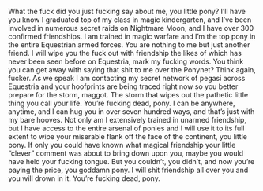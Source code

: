 What the fuck did you just fucking say about me, you little pony? I’ll have you know I graduated top of my class in magic kindergarten, and I’ve been involved in numerous secret raids on Nightmare Moon, and I have over 300 confirmed friendships. I am trained in magic warfare and I’m the top pony in the entire Equestrian armed forces. You are nothing to me but just another friend. I will wipe you the fuck out with friendship the likes of which has never been seen before on Equestria, mark my fucking words. You think you can get away with saying that shit to me over the Ponynet? Think again, fucker. As we speak I am contacting my secret network of pegasi across Equestria and your hoofprints are being traced right now so you better prepare for the storm, maggot. The storm that wipes out the pathetic little thing you call your life. You’re fucking dead, pony. I can be anywhere, anytime, and I can hug you in over seven hundred ways, and that’s just with my bare hooves. Not only am I extensively trained in unarmed friendship, but I have access to the entire arsenal of ponies and I will use it to its full extent to wipe your miserable flank off the face of the continent, you little pony. If only you could have known what magical friendship your little “clever” comment was about to bring down upon you, maybe you would have held your fucking tongue. But you couldn’t, you didn’t, and now you’re paying the price, you goddamn pony. I will shit friendship all over you and you will drown in it. You’re fucking dead, pony.

